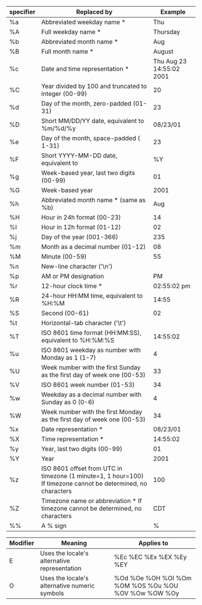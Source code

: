 | specifier | Replaced by                                                                                                   | Example                  |
| --------- | ------------------------------------------------------------------------------------------------------------- | ------------------------ |
| %a        | Abbreviated weekday name *                                                                                    | Thu                      |
| %A        | Full weekday name *                                                                                           | Thursday                 |
| %b        | Abbreviated month name *                                                                                      | Aug                      |
| %B        | Full month name *                                                                                             | August                   |
| %c        | Date and time representation *                                                                                | Thu Aug 23 14:55:02 2001 |
| %C        | Year divided by 100 and truncated to integer (00-99)                                                          | 20                       |
| %d        | Day of the month, zero-padded (01-31)                                                                         | 23                       |
| %D        | Short MM/DD/YY date, equivalent to %m/%d/%y                                                                   | 08/23/01                 |
| %e        | Day of the month, space-padded ( 1-31)                                                                        | 23                       |
| %F        | Short YYYY-MM-DD date, equivalent to                                                                          | %Y                       |  | %m |  | %d | 2001-08-23 |
| %g        | Week-based year, last two digits (00-99)                                                                      | 01                       |
| %G        | Week-based year                                                                                               | 2001                     |
| %h        | Abbreviated month name * (same as %b)                                                                         | Aug                      |
| %H        | Hour in 24h format (00-23)                                                                                    | 14                       |
| %I        | Hour in 12h format (01-12)                                                                                    | 02                       |
| %j        | Day of the year (001-366)                                                                                     | 235                      |
| %m        | Month as a decimal number (01-12)                                                                             | 08                       |
| %M        | Minute (00-59)                                                                                                | 55                       |
| %n        | New-line character ('\n')                                                                                     |
| %p        | AM or PM designation                                                                                          | PM                       |
| %r        | 12-hour clock time *                                                                                          | 02:55:02 pm              |
| %R        | 24-hour HH:MM time, equivalent to %H:%M                                                                       | 14:55                    |
| %S        | Second (00-61)                                                                                                | 02                       |
| %t        | Horizontal-tab character ('\t')                                                                               |
| %T        | ISO 8601 time format (HH:MM:SS), equivalent to %H:%M:%S                                                       | 14:55:02                 |
| %u        | ISO 8601 weekday as number with Monday as 1 (1-7)                                                             | 4                        |
| %U        | Week number with the first Sunday as the first day of week one (00-53)                                        | 33                       |
| %V        | ISO 8601 week number (01-53)                                                                                  | 34                       |
| %w        | Weekday as a decimal number with Sunday as 0 (0-6)                                                            | 4                        |
| %W        | Week number with the first Monday as the first day of week one (00-53)                                        | 34                       |
| %x        | Date representation *                                                                                         | 08/23/01                 |
| %X        | Time representation *                                                                                         | 14:55:02                 |
| %y        | Year, last two digits (00-99)                                                                                 | 01                       |
| %Y        | Year                                                                                                          | 2001                     |
| %z        | ISO 8601 offset from UTC in timezone (1 minute=1, 1 hour=100) If timezone cannot be determined, no characters | 100                      |
| %Z        | Timezone name or abbreviation * If timezone cannot be determined, no characters                               | CDT                      |
| %%        | A % sign                                                                                                      | %                        |


| Modifier | Meaning                                       | Applies to                                          |
| -------- | --------------------------------------------- | --------------------------------------------------- |
| E        | Uses the locale's alternative representation  | %Ec %EC %Ex %EX %Ey %EY                             |
| O        | Uses the locale's alternative numeric symbols | %Od %Oe %OH %OI %Om %OM %OS %Ou %OU %OV %Ow %OW %Oy |
